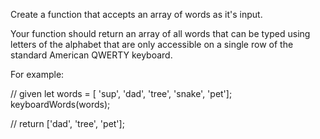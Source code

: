 
Create a function that accepts an array of words as it's input.

Your function should return an array of all words that can be typed using letters of the alphabet that are only accessible on a single row of the standard American QWERTY keyboard.

For example:

// given
let words = [ 'sup', 'dad', 'tree', 'snake', 'pet'];
keyboardWords(words);

// return
['dad', 'tree', 'pet'];